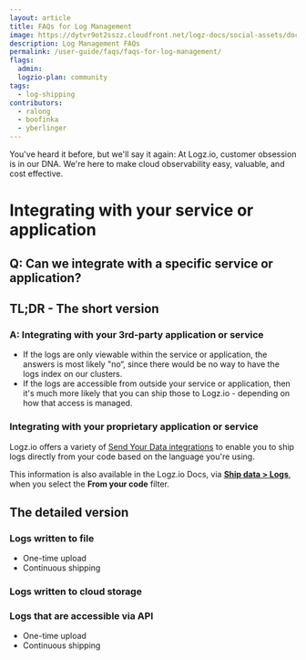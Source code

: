 ```yaml
---
layout: article
title: FAQs for Log Management
image: https://dytvr9ot2sszz.cloudfront.net/logz-docs/social-assets/docs-social.jpg
description: Log Management FAQs
permalink: /user-guide/faqs/faqs-for-log-management/
flags:
  admin: 
  logzio-plan: community
tags:
  - log-shipping
contributors:
  - ralong
  - boofinka 
  - yberlinger
---
```


You've heard it before, but we'll say it again: At Logz.io, customer obsession is in our DNA. We're here to make cloud observability easy, valuable, and cost effective. 

# Integrating with your service or application

## Q: Can we integrate with a specific service or application?

## TL;DR - The short version

### A: Integrating with your 3rd-party application or service
+ If the logs are only viewable within the service or application, the answers is most likely "no“, since there would be no way to have the logs index on our clusters.
+ If the logs are accessible from outside your service or application, then it's much more likely that you can ship those to Logz.io - depending on how that access is managed.

### Integrating with your proprietary application or service
Logz.io offers a variety of [Send Your Data integrations](https://app.logz.io/#/dashboard/send-your-data?tag=from-your-code&collection=log-sources) to enable you to ship logs directly from your code based on the language you're using.

This information is also available in the Logz.io Docs, via [**Ship data > Logs**](https://docs.logz.io/shipping/#log-sources), when you select the **From your code** filter.

## The detailed version

### Logs written to file

+ One-time upload
+ Continuous shipping

### Logs written to cloud storage

### Logs that are accessible via API

+ One-time upload
+ Continuous shipping